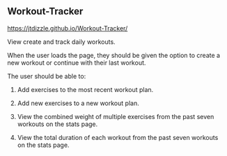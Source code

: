 ## Workout-Tracker

https://jtdizzle.github.io/Workout-Tracker/  

View create and track daily workouts.  

When the user loads the page, they should be given the option to create a new workout or continue with their last workout.  

The user should be able to:  

1. Add exercises to the most recent workout plan.  

2. Add new exercises to a new workout plan.  

3. View the combined weight of multiple exercises from the past seven workouts on the stats page.  

4. View the total duration of each workout from the past seven workouts on the stats page.  
